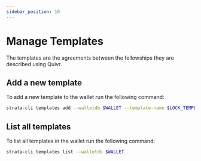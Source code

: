 ```yaml
---
sidebar_position: 10
---
```


# Manage Templates

The templates are the agreements between the fellowships they are described using
Quivr.


## Add a new template

To add a new template to the wallet run the following command:

```bash
strata-cli templates add --walletdb $WALLET --template-name $LOCK_TEMPLATE_NAME --lock-template $LOCK_TEMPLATE
```

## List all templates

To list all templates in the wallet run the following command:

```bash
strata-cli templates list --walletdb $WALLET
```
